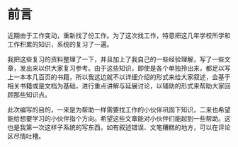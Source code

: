 # 前言
近期由于工作变动，重新找了份工作。为了这次找工作，特意把这几年学校所学和工作积累的知识，系统的复习了一遍。

我把这些复习的资料整理了一下，并且加上了我自己的一些经验理解，写了一些文章，发出来以供大家复习参考。由于这些知识，即使是各个单独拎出来，都足以写上一本本几百页的书籍，所以我这边就不以详细介绍的形式来给大家叙述，会基于相关书籍或是文档为基础，进行重点讲解与延展讨论，以辅助的形式来帮助大家回顾那些知识点。

此次编写的目的，一来是为帮助一样需要找工作的小伙伴巩固下知识，二来也希望能给想要学习的小伙伴指个方向。希望这些文章能对小伙伴们能起到一些帮助。这也是我第一次这样子系统的写东西，如有叙述错误、文笔糟糕的地方，可以在评论区尽情吐槽。
